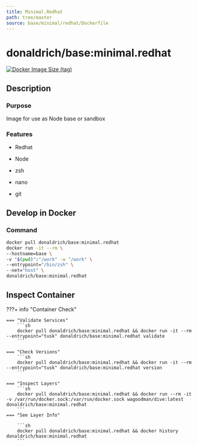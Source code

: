```yaml
---
title: Minimal.Redhat
path: tree/master
source: base/minimal/redhat/Dockerfile
---
```


# donaldrich/base:minimal.redhat

[![Docker Image Size (tag)](https://img.shields.io/docker/image-size/donaldrich/base/minimal.redhat?color=blue&label=size&logo=docker&style=flat-square)](https://hub.docker.com/r/donaldrich/base/minimal.redhat)

## Description

### Purpose

Image for use as Node base or sandbox

### Features

- Redhat

- Node

- zsh

- nano

- git

## Develop in Docker

### Command

```sh
docker pull donaldrich/base:minimal.redhat
docker run -it --rm \
--hostname=base \
-v "$(pwd)":"/work" -w "/work" \
--entrypoint="/bin/zsh" \
--net="host" \
donaldrich/base:minimal.redhat
```

## Inspect Container

???+ info "Container Check"

    === "Validate Services"
        ```sh
        docker pull donaldrich/base:minimal.redhat && docker run -it --rm --entrypoint="tusk" donaldrich/base:minimal.redhat validate
        ```

    === "Check Versions"
        ```sh
        docker pull donaldrich/base:minimal.redhat && docker run -it --rm --entrypoint="tusk" donaldrich/base:minimal.redhat version
        ```

    === "Inspect Layers"
        ```sh
        docker pull donaldrich/base:minimal.redhat && docker run --rm -it -v /var/run/docker.sock:/var/run/docker.sock wagoodman/dive:latest donaldrich/base:minimal.redhat
        ```
    === "See Layer Info"

        ```sh
        docker pull donaldrich/base:minimal.redhat && docker history donaldrich/base:minimal.redhat
        ```
